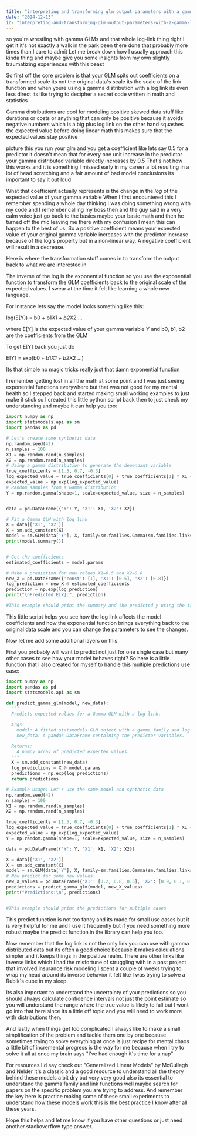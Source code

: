 ```yaml
---
title: "interpreting and transforming glm output parameters with a gamma log link?"
date: "2024-12-13"
id: "interpreting-and-transforming-glm-output-parameters-with-a-gamma-log-link"
---
```


so you're wrestling with gamma GLMs and that whole log-link thing right I get it it's not exactly a walk in the park been there done that probably more times than I care to admit Let me break down how I usually approach this kinda thing and maybe give you some insights from my own slightly traumatizing experiences with this beast

So first off the core problem is that your GLM spits out coefficients on a transformed scale its not the original data's scale its the scale of the link function and when youre using a gamma distribution with a log link its even less direct its like trying to decipher a secret code written in math and statistics

Gamma distributions are cool for modeling positive skewed data stuff like durations or costs or anything that can only be positive because it avoids negative numbers which is a big plus log link on the other hand squashes the expected value before doing linear math this makes sure that the expected values stay positive

 picture this you run your glm and you get a coefficient like lets say 0.5 for a predictor it doesn't mean that for every one unit increase in the predictor your gamma distributed variable directly increases by 0.5 That's not how this works and it is something I missed early in my career a lot resulting in a lot of head scratching and a fair amount of bad model conclusions its important to say it out loud

What that coefficient actually represents is the change in the *log* of the expected value of your gamma variable When I first encountered this I remember spending a whole day thinking I was doing something wrong with my code and I remember calling my boss then and the guy said in a very calm voice just go back to the basics maybe your basic math and then he turned off the mic leaving me there with my confusion I mean this can happen to the best of us. So a positive coefficient means your expected value of your original gamma variable increases with the predictor increase because of the log's property but in a non-linear way. A negative coefficient will result in a decrease.

Here is where the transformation stuff comes in to transform the output back to what we are interested in

The inverse of the log is the exponential function so you use the exponential function to transform the GLM coefficients back to the original scale of the expected values. I swear at the time it felt like learning a whole new language.

For instance lets say the model looks something like this:

log(E[Y]) = b0 + b1*X1 + b2*X2 ...

where E[Y] is the expected value of your gamma variable Y and b0, b1, b2 are the coefficients from the GLM

To get E[Y] back you just do

E[Y] = exp(b0 + b1*X1 + b2*X2 ...)

Its that simple no magic tricks really just that damn exponential function

I remember getting lost in all the math at some point and I was just seeing exponential functions everywhere but that was not good for my mental health so I stepped back and started making small working examples to just make it stick so I created this little python script back then to just check my understanding and maybe it can help you too:

```python
import numpy as np
import statsmodels.api as sm
import pandas as pd

# Let's create some synthetic data
np.random.seed(42)
n_samples = 100
X1 = np.random.rand(n_samples)
X2 = np.random.rand(n_samples)
# Using a gamma distribution to generate the dependant variable
true_coefficients = [1.5, 0.7, -0.3]
log_expected_value = true_coefficients[0] + true_coefficients[1] * X1 + true_coefficients[2] * X2
expected_value = np.exp(log_expected_value)
# Random samples from a Gamma distribution
Y = np.random.gamma(shape=1, scale=expected_value, size = n_samples)


data = pd.DataFrame({'Y': Y, 'X1': X1, 'X2': X2})

# Fit a Gamma GLM with log link
X = data[['X1', 'X2']]
X = sm.add_constant(X)
model = sm.GLM(data['Y'], X, family=sm.families.Gamma(sm.families.links.log())).fit()
print(model.summary())


# Get the coefficients
estimated_coefficients = model.params

# Make a prediction for new values X1=0.5 and X2=0.8
new_X = pd.DataFrame({'const': [1], 'X1': [0.5], 'X2': [0.8]})
log_prediction = new_X @ estimated_coefficients
prediction = np.exp(log_prediction)
print("\nPredicted E[Y]:", prediction)

#This example should print the summary and the predicted y using the transformed log values
```

This little script helps you see how the log link affects the model coefficients and how the exponential function brings everything back to the original data scale and you can change the parameters to see the changes.

Now let me add some additional layers on this.

First you probably will want to predict not just for one single case but many other cases to see how your model behaves right? So here is a little function that I also created for myself to handle this multiple predictions use case:

```python
import numpy as np
import pandas as pd
import statsmodels.api as sm

def predict_gamma_glm(model, new_data):
  """
  Predicts expected values for a Gamma GLM with a log link.

  Args:
    model: A fitted statsmodels GLM object with a gamma family and log link.
    new_data: A pandas DataFrame containing the predictor variables.

  Returns:
    A numpy array of predicted expected values.
  """
  X = sm.add_constant(new_data)
  log_predictions = X @ model.params
  predictions = np.exp(log_predictions)
  return predictions

# Example Usage: Let's use the same model and synthetic data
np.random.seed(42)
n_samples = 100
X1 = np.random.rand(n_samples)
X2 = np.random.rand(n_samples)

true_coefficients = [1.5, 0.7, -0.3]
log_expected_value = true_coefficients[0] + true_coefficients[1] * X1 + true_coefficients[2] * X2
expected_value = np.exp(log_expected_value)
Y = np.random.gamma(shape=1, scale=expected_value, size = n_samples)

data = pd.DataFrame({'Y': Y, 'X1': X1, 'X2': X2})

X = data[['X1', 'X2']]
X = sm.add_constant(X)
model = sm.GLM(data['Y'], X, family=sm.families.Gamma(sm.families.links.log())).fit()
# Now predict for some new values:
new_X_values = pd.DataFrame({'X1': [0.2, 0.8, 0.5], 'X2': [0.9, 0.1, 0.6]})
predictions = predict_gamma_glm(model, new_X_values)
print("Predictions:\n", predictions)


#This example should print the predictions for multiple cases
```
This predict function is not too fancy and its made for small use cases but it is very helpful for me and I use it frequently but if you need something more robust maybe the predict function in the library can help you too.

Now remember that the log link is not the only link you can use with gamma distributed data but its often a good choice because it makes calculations simpler and it keeps things in the positive realm. There are other links like inverse links which I had the misfortune of struggling with in a past project that involved insurance risk modeling I spent a couple of weeks trying to wrap my head around its inverse behavior it felt like I was trying to solve a Rubik's cube in my sleep.

Its also important to understand the uncertainty of your predictions so you should always calculate confidence intervals not just the point estimate so you will understand the range where the true value is likely to fall but I wont go into that here since its a little off topic and you will need to work more with distributions then.

And lastly when things get too complicated I always like to make a small simplification of the problem and tackle them one by one because sometimes trying to solve everything at once is just recipe for mental chaos a little bit of incremental progress is the way for me because when I try to solve it all at once my brain says "I've had enough it's time for a nap"

For resources I'd say check out "Generalized Linear Models" by McCullagh and Nelder it's a classic and a good resource to understand all the theory behind these models a bit dry but very very good also its essential to understand the gamma family and link functions well maybe search for papers on the specific problem you are trying to address.
And remember the key here is practice making some of these small experiments to understand how these models work this is the best practice I know after all these years.

Hope this helps and let me know if you have other questions or just need another stackoverflow type answer.
